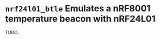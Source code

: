 `nrf24l01_btle` Emulates a nRF8001 temperature beacon with nRF24L01
===================================================================

TODO
